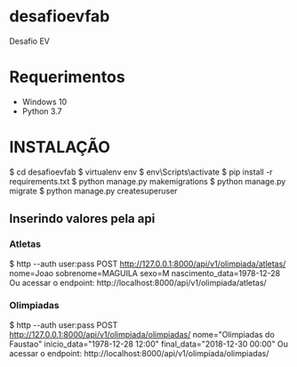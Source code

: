 # desafioevfab
Desafio EV

# Requerimentos
- Windows 10
- Python 3.7

# INSTALAÇÃO

$ cd desafioevfab
$ virtualenv env
$ env\Scripts\activate
$ pip install -r requirements.txt
$ python manage.py makemigrations
$ python manage.py migrate
$ python manage.py createsuperuser


## Inserindo valores pela api
### Atletas
$ http --auth user:pass POST http://127.0.0.1:8000/api/v1/olimpiada/atletas/ nome=Joao sobrenome=MAGUILA sexo=M nascimento_data=1978-12-28
Ou acessar o endpoint: 
http://localhost:8000/api/v1/olimpiada/atletas/

### Olimpiadas
$ http --auth user:pass POST http://127.0.0.1:8000/api/v1/olimpiada/olimpiadas/ nome="Olimpiadas do Faustao" inicio_data="1978-12-28 12:00" final_data="2018-12-30 00:00"
Ou acessar o endpoint: 
http://localhost:8000/api/v1/olimpiada/olimpiadas/